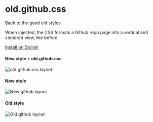 # old.github.css
Back to the good old styles

When injected, the CSS formats a Github repo page into a vertical and centered view, like before

[Install on Stylish](https://userstyles.org/styles/185907/old-github-layout)

#### New style + old.github.css
![old.github.css layout](https://i.ibb.co/vX70RX2/Capture-d-e-cran-2020-06-28-a-00-38-29.png)

#### New style
![New github layout](https://i.ibb.co/z8x0q5v/Capture-d-e-cran-2020-06-28-a-00-37-40.png)

#### Old style
![Old github layout](https://i.ibb.co/9sjtpZS/Capture-d-e-cran-2020-06-28-a-00-36-50.png)
